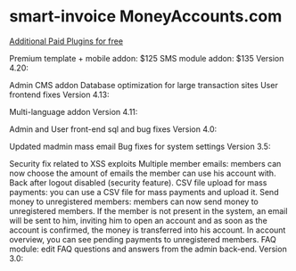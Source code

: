 # smart-invoice MoneyAccounts.com

[Additional Paid Plugins for free](https://moneyaccounts.com/)

Premium template + mobile addon: $125
SMS module addon: $135
Version 4.20:

Admin CMS addon
Database optimization for large transaction sites
User frontend fixes
Version 4.13:

Multi-language addon
Version 4.11:

Admin and User front-end sql and bug fixes
Version 4.0:

Updated madmin mass email
Bug fixes for system settings
Version 3.5:

Security fix related to XSS exploits
Multiple member emails: members can now choose the amount of emails the member can use his account with.
Back after logout disabled (security feature).
CSV file upload for mass payments: you can use a CSV file for mass payments and upload it.
Send money to unregistered members: members can now send money to unregistered members. If the member is not present in the system, an email will be sent to him, inviting him to open an account and as soon as the account is confirmed, the money is transferred into his account. In account overview, you can see pending payments to unregistered members.
FAQ module: edit FAQ questions and answers from the admin back-end.
Version 3.0:

